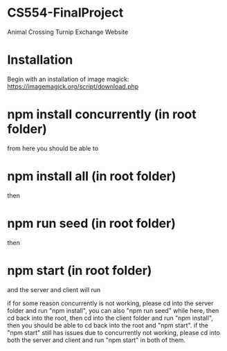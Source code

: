 # CS554-FinalProject
Animal Crossing Turnip Exchange Website

# Installation

Begin with an installation of image magick:
https://imagemagick.org/script/download.php

# npm install concurrently (in root folder)
from here you should be able to 
# npm install all (in root folder)
then
# npm run seed (in root folder)
then
# npm start (in root folder)
and the server and client will run

if for some reason concurrently is not working, please
cd into the server folder and run "npm install", you can also "npm run seed" while here, then
cd back into the root, then cd into the client folder and run "npm install",
then you should be able to cd back into the root and "npm start".
if the "npm start" still has issues due to concurrently not working, please cd into both the server and client and run 
"npm start" in both of them.
